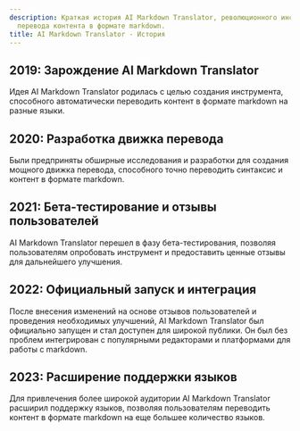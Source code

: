 ```yaml
---
description: Краткая история AI Markdown Translator, революционного инструмента для
  перевода контента в формате markdown.
title: AI Markdown Translator - История
---
```


## 2019: Зарождение AI Markdown Translator
Идея AI Markdown Translator родилась с целью создания инструмента, способного автоматически переводить контент в формате markdown на разные языки.

## 2020: Разработка движка перевода
Были предприняты обширные исследования и разработки для создания мощного движка перевода, способного точно переводить синтаксис и контент в формате markdown.

## 2021: Бета-тестирование и отзывы пользователей
AI Markdown Translator перешел в фазу бета-тестирования, позволяя пользователям опробовать инструмент и предоставить ценные отзывы для дальнейшего улучшения.

## 2022: Официальный запуск и интеграция
После внесения изменений на основе отзывов пользователей и проведения необходимых улучшений, AI Markdown Translator был официально запущен и стал доступен для широкой публики. Он был без проблем интегрирован с популярными редакторами и платформами для работы с markdown.

## 2023: Расширение поддержки языков
Для привлечения более широкой аудитории AI Markdown Translator расширил поддержку языков, позволяя пользователям переводить контент в формате markdown на еще большее количество языков.

<!-- При необходимости можно добавить дополнительные вехи -->
